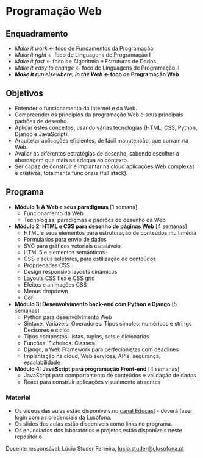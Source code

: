 # Programação Web

## Enquadramento
* *Make it work*  ←  foco de Fundamentos da Programação  
* *Make it right*  ←   foco de Linguagens de Programação I
* *Make it fast*  ←   foco de Algoritmia e Estruturas de Dados
* *Make it easy to change*   ←  foco de Linguagens de Programação II  
* ***Make it run elsewhere, in the Web* ←  foco de Programação Web**


## Objetivos
* Entender o funcionamento da Internet e da Web.
* Compreender os princípios da programação Web e seus principais padrões de desenho.
* Aplicar estes conceitos, usando várias tecnologias (HTML, CSS, Python, Django e JavaScript).
*  Arquitetar aplicações eficientes, de fácil manutenção, que corram na Web.
* Avaliar as diferentes estratégias de desenho, sabendo escolher a abordagem que mais se adequa ao contexto.
* Ser capaz de construir e implantar na cloud aplicações Web complexas e criativas, totalmente funcionais (full stack).

## Programa

* **Módulo 1: A Web e seus paradigmas** [1 semana]
    * Funcionamento da Web
    * Tecnologias, paradigmas e padrões de desenho da Web
* **Módulo 2: HTML e CSS para desenho de páginas Web** [4  semanas]
    * HTML e seus elementos para estruturação de conteúdos multimédia
    * Formulários para envio de dados
    * SVG para gráficos vetoriais escaláveis
    * HTML5 e elementos semânticos
    * CSS e seus seletores, para estilização de conteúdos
    * Propriedades CSS
    * Design responsivo layouts dinâmicos
    * Layouts CSS flex e CSS grid
    * Efeitos e animações CSS
    * Menus dropdown
    * Cor
* **Módulo 3: Desenvolvimento back-end com Python e Django** [5 semanas]
    * Python para desenvolvimento Web
    * Sintaxe. Variáveis. Operadores. Tipos simples: numéricos e strings Decisores e ciclos
    * Tipos compostos: listas, tuplos, sets e dicionarios.
    * Funções. Ficheiros. Classes.
    * Django, a Web Framework para perfecionistas com deadlines
    * Implantação na cloud, Web services, APIs, segurança, escalabilidade
* **Módulo 4: JavaScript para programação Front-end** [4 semanas]
    * JavaScript para comportamento de conteúdos e validação de dados
    * React para construir aplicações visualmente atraentes

### Material
* Os vídeos das aulas estão disponíveis no [canal Educast](https://educast.fccn.pt/channels/7961/) - deverá fazer login com as credenciais da Lusófona.
* Os slides das aulas estão disponíveis como links no programa.
* Os enunciados dos laboratórios e projetos estão disponíveis neste repositório

Docente responsável: Lúcio Studer Ferreira, lucio.studer@ulusofona.pt

